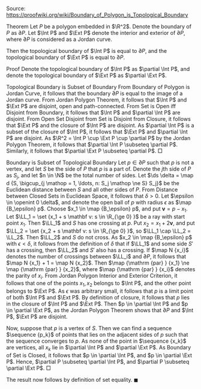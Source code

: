 # 

Source: https://proofwiki.org/wiki/Boundary_of_Polygon_is_Topological_Boundary



Theorem
Let $P$ be a polygon embedded in $\R^2$.
Denote the boundary of $P$ as $\partial P$.
Let $\Int P$ and $\Ext P$ denote the interior and exterior of $\partial P$, where $\partial P$ is considered as a Jordan curve.

Then the topological boundary of $\Int P$ is equal to $\partial P$, and the topological boundary of $\Ext P$ is equal to $\partial P$.


Proof
Denote the topological boundary of $\Int P$ as $\partial \Int P$, and denote the topological boundary of $\Ext P$ as $\partial \Ext P$.


Topological Boundary is Subset of Boundary
From Boundary of Polygon is Jordan Curve, it follows that the boundary $\partial P$ is equal to the image of a Jordan curve.
From Jordan Polygon Theorem, it follows that $\Int P$ and $\Ext P$ are disjoint, open and path-connected.
From Set is Open iff Disjoint from Boundary, it follows that $\Int P$ and $\partial \Int P$ are disjoint.
From Open Set Disjoint from Set is Disjoint from Closure, it follows that $\Ext P$ and the closure of $\Int P$ are disjoint.
As $\partial \Int P$ is a subset of the closure of $\Int P$, it follows that $\Ext P$ and $\partial \Int P$ are disjoint.
As $\R^2 = \Int P \cup \Ext P \cup \partial P$ by the Jordan Polygon Theorem, it follows that $\partial \Int P \subseteq \partial P$.
Similarly, it follows that $\partial \Ext P \subseteq \partial P$.
$\Box$


Boundary is Subset of Topological Boundary
Let $p \in \partial P$ such that $p$ is not a vertex, and let $S$ be the side of $P$ that $p$ is a part of.
Denote the $j$th side of $P$ as $S_j$, and let $n \in \N$ be the total number of sides.
Let $\ds \delta = \map d {S, \bigcup_{j \mathop = 1, \ldots, n: S_j \mathop \ne S} S_j}$ be the Euclidean distance between $S$ and all other sides of $P$.
From Distance between Closed Sets in Euclidean Space, it follows that $\delta > 0$.
Let $\epsilon \in \openint 0 \delta$, and denote the open ball of $p$ with radius $\epsilon$ as $\map {B_\epsilon} p$.
Choose $x_1 \in \map {B_\epsilon} p$, and put $\mathbf v = p - x_1$.
Let $\LL_1 = \set {x_1 + s \mathbf v: s \in \R_{\ge 0} }$ be a ray with start point $x_1$.
Then $\LL_1$ and $S$ has one crossing at $p$.
Put $x_2 = x_1 + 2 \mathbf v$, and put $\LL_2 = \set {x_2 + s \mathbf v: s \in \R_{\ge 0} }$, so $\LL_1 \cap \LL_2 = \LL_2$.
Then $\LL_2$ and $S$ do not cross.
As $x_2 \in \map {B_\epsilon} p$ with $\epsilon < \delta$, it follows from the definition of $\delta$ that if $\LL_1$ and some side $S'$ has a crossing, then $\LL_2$ and $S'$ also has a crossing.
If $\map N {x_i}$ denotes the number of crossings between $\LL_i$ and $\partial P$, it follows that $\map N {x_1} + 1 = \map N {x_2}$.
Then $\map {\mathrm {par} } {x_1} \ne \map {\mathrm {par} } {x_2}$, where $\map {\mathrm {par} } {x_i}$ denotes the parity of $x_i$.
From Jordan Polygon Interior and Exterior Criterion, it follows that one of the points $x_1, x_2$ belongs to $\Int P$, and the other point belongs to $\Ext P$.
As $\epsilon$ was arbitrary small, it follows that $p$ is a limit point of both $\Int P$ and $\Ext P$.
By definition of closure, it follows that $p$ lies in the closure of $\Int P$ and $\Ext P$.
Then $p \in \partial \Int P$ and $p \in \partial \Ext P$, as the Jordan Polygon Theorem shows that $\partial P$ and $\Int P$, $\Ext P$ are disjoint.

Now, suppose that $p$ is a vertex of $S$.
Then we can find a sequence $\sequence {p_k}$ of points that lies on the adjacent sides of $p$ such that the sequence converges to $p$.
As none of the point in $\sequence {x_k}$ are vertices, all $x_k$ lie in $\partial \Int P$ and $\partial \Ext P$.
As Boundary of Set is Closed, it follows that $p \in \partial \Int P$, and $p \in \partial \Ext P$.
Hence, $\partial P \subseteq \partial \Int P$, and $\partial P \subseteq \partial \Ext P$.
$\Box$

The result now follows by definition of set equality.
$\blacksquare$





